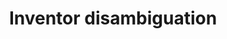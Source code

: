 ---
layout: default
description: ''
title: Inventor disambiguation
url: https://dataverse.harvard.edu/dataverse/patent
uuid: e77ef2c0-6a35-437a-8893-83eb88ad7bc9
---